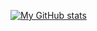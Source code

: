 [![My GitHub stats](https://github-readme-stats.vercel.app/api?username=Codeloger&count_private=true)](https://github.com/Codeloger/github-readme-stats)


<!--

[![Top Langs](https://github-readme-stats.vercel.app/api/top-langs/?username=Codeloger)](https://github.com/Codeloger/github-readme-stats)


**Codeloger/Codeloger** is a ✨ _special_ ✨ repository because its `README.md` (this file) appears on your GitHub profile.

Here are some ideas to get you started:

- 🔭 I’m currently working on ...
- 🌱 I’m currently learning ...
- 👯 I’m looking to collaborate on ...
- 🤔 I’m looking for help with ...
- 💬 Ask me about ...
- 📫 How to reach me: ...
- 😄 Pronouns: ...
- ⚡ Fun fact: ...
-->
